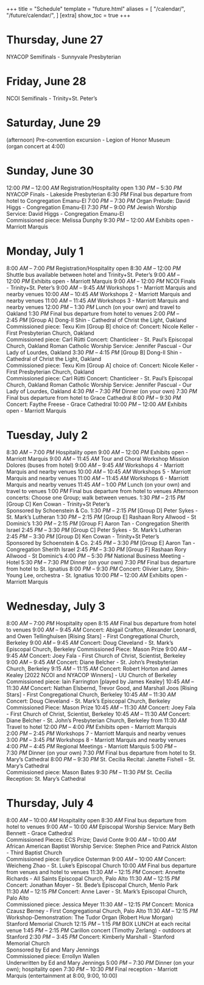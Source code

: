 +++
title = "Schedule"
template = "future.html"
aliases = [
  "/calendar/",
  "/future/calendar/",
]
[extra]
show_toc = true
+++

# Thursday, June 27

<div class="schedule">
<span class="event">NYACOP Semifinals - Sunnyvale Presbyterian</span>
</div>

# Friday, June 28

<div class="schedule">
<span class="event">NCOI Semifinals - Trinity+St. Peter’s</span>
</div>

# Saturday, June 29

<div class="schedule">
<span class="time">(afternoon)</span>
<span class="event">Pre-convention excursion - Legion of Honor Museum<br>(organ concert at 4:00)</span>
</div>

# Sunday, June 30

<div class="schedule">
<span class="time">12:00&nbsp;<i>PM</i> – 12:00&nbsp;<i>AM</i></span>
<span class="event">Registration/Hospitality open</span>
<span class="time">1:30&nbsp;<i>PM</i> – 5:30&nbsp;<i>PM</i></span>
<span class="event">NYACOP Finals - Lakeside Presbyterian</span>
<span class="time">6:30&nbsp;<i>PM</i></span>
<span class="event">Final bus departure from hotel to Congregation Emanu-El</span>
<span class="time">7:00&nbsp;<i>PM</i> – 7:30&nbsp;<i>PM</i></span>
<span class="event">Organ Prelude: David Higgs - Congregation Emanu-El</span>
<span class="time">7:30&nbsp;<i>PM</i> – 9:00&nbsp;<i>PM</i></span>
<span class="event">Jewish Worship Service: David Higgs - Congregation Emanu-El<br>Commissioned piece: Melissa Dunphy</span>
<span class="time">9:30&nbsp;<i>PM</i> – 12:00&nbsp;<i>AM</i></span>
<span class="event">Exhibits open - Marriott Marquis</span>
</div>

# Monday, July 1

<div class="schedule">
<span class="time">8:00&nbsp;<i>AM</i> – 7:00&nbsp;<i>PM</i></span>
<span class="event">Registration/Hospitality open</span>
<span class="time">8:30&nbsp;<i>AM</i> – 12:00&nbsp;<i>PM</i></span>
<span class="event">Shuttle bus available between hotel and Trinity+St. Peter’s</span>
<span class="time">9:00&nbsp;<i>AM</i> – 12:00&nbsp;<i>PM</i></span>
<span class="event">Exhibits open - Marriott Marquis</span>
<span class="time">9:00&nbsp;<i>AM</i> – 12:00&nbsp;<i>PM</i></span>
<span class="event">NCOI Finals - Trinity+St. Peter’s</span>
<span class="time">9:00&nbsp;<i>AM</i> – 9:45&nbsp;<i>AM</i></span>
<span class="event">Workshops 1 - Marriott Marquis and nearby venues</span>
<span class="time">10:00&nbsp;<i>AM</i> – 10:45&nbsp;<i>AM</i></span>
<span class="event">Workshops 2 - Marriott Marquis and nearby venues</span>
<span class="time">11:00&nbsp;<i>AM</i> – 11:45&nbsp;<i>AM</i></span>
<span class="event">Workshops 3 - Marriott Marquis and nearby venues</span>
<span class="time">12:00&nbsp;<i>PM</i> – 1:30&nbsp;<i>PM</i></span>
<span class="event">Lunch (on your own) and travel to Oakland</span>
<span class="time">1:30&nbsp;<i>PM</i></span>
<span class="event">Final bus departure from hotel to venues</span>
<span class="time">2:00&nbsp;<i>PM</i> – 2:45&nbsp;<i>PM</i></span>
<span class="event"><span class="group">[Group A]</span> Dong-Il Shin - Cathedral of Christ the Light, Oakland<br>Commissioned piece: Texu Kim</span>
<span class="event"><span class="group">[Group B]</span> choice of:</span>
<span class="event">Concert: Nicole Keller - First Presbyterian Church, Oakland<br>Commissioned piece: Carl Rütti</span>
<span class="event">Concert: Chanticleer - St. Paul’s Episcopal Church, Oakland</span>
<span class="event">Roman Catholic Worship Service: Jennifer Pascual - Our Lady of Lourdes, Oakland</span>
<span class="time">3:30&nbsp;<i>PM</i> – 4:15&nbsp;<i>PM</i></span>
<span class="event"><span class="group">[Group B]</span> Dong-Il Shin - Cathedral of Christ the Light, Oakland<br>Commissioned piece: Texu Kim</span>
<span class="event"><span class="group">[Group A]</span> choice of:</span>
<span class="event">Concert: Nicole Keller - First Presbyterian Church, Oakland<br>Commissioned piece: Carl Rütti</span>
<span class="event">Concert: Chanticleer - St. Paul’s Episcopal Church, Oakland</span>
<span class="event">Roman Catholic Worship Service: Jennifer Pascual - Our Lady of Lourdes, Oakland</span>
<span class="time">4:30&nbsp;<i>PM</i> – 7:30&nbsp;<i>PM</i></span>
<span class="event">Dinner (on your own)</span>
<span class="time">7:30&nbsp;<i>PM</i></span>
<span class="event">Final bus departure from hotel to Grace Cathedral</span>
<span class="time">8:00&nbsp;<i>PM</i> – 9:30&nbsp;<i>PM</i></span>
<span class="event">Concert: Faythe Freese - Grace Cathedral</span>
<span class="time">10:00&nbsp;<i>PM</i> – 12:00&nbsp;<i>AM</i></span>
<span class="event">Exhibits open - Marriott Marquis</span>
</div>

# Tuesday, July 2

<div class="schedule">
<span class="time">8:30&nbsp;<i>AM</i> – 7:00&nbsp;<i>PM</i></span>
<span class="event">Hospitality open</span>
<span class="time">9:00&nbsp;<i>AM</i> – 12:00&nbsp;<i>PM</i></span>
<span class="event">Exhibits open - Marriott Marquis</span>
<span class="time">9:00&nbsp;<i>AM</i> – 11:45&nbsp;<i>AM</i></span>
<span class="event">Tour and Choral Workshop Mission Dolores (buses from hotel)</span>
<span class="time">9:00&nbsp;<i>AM</i> – 9:45&nbsp;<i>AM</i></span>
<span class="event">Workshops 4 - Marriott Marquis and nearby venues</span>
<span class="time">10:00&nbsp;<i>AM</i> – 10:45&nbsp;<i>AM</i></span>
<span class="event">Workshops 5 - Marriott Marquis and nearby venues</span>
<span class="time">11:00&nbsp;<i>AM</i> – 11:45&nbsp;<i>AM</i></span>
<span class="event">Workshops 6 - Marriott Marquis and nearby venues</span>
<span class="time">11:45&nbsp;<i>AM</i> – 1:00&nbsp;<i>PM</i></span>
<span class="event">Lunch (on your own) and travel to venues</span>
<span class="time">1:00&nbsp;<i>PM</i></span>
<span class="event">Final bus departure from hotel to venues</span>
<span class="header">Afternoon concerts: Choose one Group; walk between venues.</span>
<span class="time">1:30&nbsp;<i>PM</i> – 2:15&nbsp;<i>PM</i></span>
<span class="event"><span class="group">[Group C]</span> Ken Cowan - Trinity+St Peter’s<br>Sponsored by Schoenstein & Co.</span>
<span class="time">1:30&nbsp;<i>PM</i> – 2:15&nbsp;<i>PM</i></span>
<span class="event"><span class="group">[Group D]</span> Peter Sykes - St. Mark’s Lutheran</span>
<span class="time">1:30&nbsp;<i>PM</i> – 2:15&nbsp;<i>PM</i></span>
<span class="event"><span class="group">[Group E]</span> Rashaan Rory Allwood - St Dominic’s</span>
<span class="time">1:30&nbsp;<i>PM</i> – 2:15&nbsp;<i>PM</i></span>
<span class="event"><span class="group">[Group F]</span> Aaron Tan - Congregation Sherith Israel</span>
<span class="time">2:45&nbsp;<i>PM</i> – 3:30&nbsp;<i>PM</i></span>
<span class="event"><span class="group">[Group C]</span> Peter Sykes - St. Mark’s Lutheran</span>
<span class="time">2:45&nbsp;<i>PM</i> – 3:30&nbsp;<i>PM</i></span>
<span class="event"><span class="group">[Group D]</span> Ken Cowan - Trinity+St Peter’s<br>Sponsored by Schoenstein & Co. </span>
<span class="time">2:45&nbsp;<i>PM</i> – 3:30&nbsp;<i>PM</i></span>
<span class="event"><span class="group">[Group E]</span> Aaron Tan - Congregation Sherith Israel</span>
<span class="time">2:45&nbsp;<i>PM</i> – 3:30&nbsp;<i>PM</i></span>
<span class="event"><span class="group">[Group F]</span> Rashaan Rory Allwood - St Dominic’s</span>
<span class="time">4:00&nbsp;<i>PM</i> – 5:30&nbsp;<i>PM</i></span>
<span class="event">National Business Meeting - Hotel</span>
<span class="time">5:30&nbsp;<i>PM</i> – 7:30&nbsp;<i>PM</i></span>
<span class="event">Dinner (on your own)</span>
<span class="time">7:30&nbsp;<i>PM</i></span>
<span class="event">Final bus departure from hotel to St. Ignatius</span>
<span class="time">8:00&nbsp;<i>PM</i> – 9:30&nbsp;<i>PM</i></span>
<span class="event">Concert: Olivier Latry, Shin-Young Lee, orchestra - St. Ignatius</span>
<span class="time">10:00&nbsp;<i>PM</i> – 12:00&nbsp;<i>AM</i></span>
<span class="event">Exhibits open - Marriott Marquis</span>
</div>

# Wednesday, July 3

<div class="schedule">
<span class="time">8:00&nbsp;<i>AM</i> – 7:00&nbsp;<i>PM</i></span>
<span class="event">Hospitality open</span>
<span class="time">8:15&nbsp;<i>AM</i></span>
<span class="event">Final bus departure from hotel to venues</span>
<span class="time">9:00&nbsp;<i>AM</i> – 9:45&nbsp;<i>AM</i></span>
<span class="event">Concert: Abigail Crafton, Alexander Leonardi, and Owen Tellinghuisen [Rising Stars] - First Congregational Church, Berkeley</span>
<span class="time">9:00&nbsp;<i>AM</i> – 9:45&nbsp;<i>AM</i></span>
<span class="event">Concert: Doug Cleveland - St. Mark’s Episcopal Church, Berkeley</span>
<span class="event">Commissioned Piece: Mason Prize</span>
<span class="time">9:00&nbsp;<i>AM</i> – 9:45&nbsp;<i>AM</i></span>
<span class="event">Concert: Joey Fala - First Church of Christ, Scientist, Berkeley</span>
<span class="time">9:00&nbsp;<i>AM</i> – 9:45&nbsp;<i>AM</i></span>
<span class="event">Concert: Diane Belcher - St. John’s Presbyterian Church, Berkeley</span>
<span class="time">9:15&nbsp;<i>AM</i> – 11:15&nbsp;<i>AM</i></span>
<span class="event">Concert: Robert Horton and James Kealey [2022 NCOI and NYACOP Winners] - UU Church of Berkeley<br>Commissioned piece: Iain Farrington [played by James Kealey]</span>
<span class="time">10:45&nbsp;<i>AM</i> – 11:30&nbsp;<i>AM</i></span>
<span class="event">Concert: Nathan Elsbernd, Trevor Good, and Marshall Joos [Rising Stars] - First Congregational Church, Berkeley</span>
<span class="time">10:45&nbsp;<i>AM</i> – 11:30&nbsp;<i>AM</i></span>
<span class="event">Concert: Doug Cleveland - St. Mark’s Episcopal Church, Berkeley<br>Commissioned Piece: Mason Prize</span>
<span class="time">10:45&nbsp;<i>AM</i> – 11:30&nbsp;<i>AM</i></span>
<span class="event">Concert: Joey Fala - First Church of Christ, Scientist, Berkeley</span>
<span class="time">10:45&nbsp;<i>AM</i> – 11:30&nbsp;<i>AM</i></span>
<span class="event">Concert: Diane Belcher - St. John’s Presbyterian Church, Berkeley</span>
<span class="time">from 11:30&nbsp;<i>AM</i></span>
<span class="event">Travel to hotel</span>
<span class="time">12:00&nbsp;<i>PM</i> – 4:00&nbsp;<i>PM</i></span>
<span class="event">Exhibits open - Marriott Marquis</span>
<span class="time">2:00&nbsp;<i>PM</i> – 2:45&nbsp;<i>PM</i></span>
<span class="event">Workshops 7 - Marriott Marquis and nearby venues</span>
<span class="time">3:00&nbsp;<i>PM</i> – 3:45&nbsp;<i>PM</i></span>
<span class="event">Workshops 8 - Marriott Marquis and nearby venues</span>
<span class="time">4:00&nbsp;<i>PM</i> – 4:45&nbsp;<i>PM</i></span>
<span class="event">Regional Meetings - Marriott Marquis</span>
<span class="time">5:00&nbsp;<i>PM</i> – 7:30&nbsp;<i>PM</i></span>
<span class="event">Dinner (on your own)</span>
<span class="time">7:30&nbsp;<i>PM</i></span>
<span class="event">Final bus departure from hotel to St. Mary’s Cathedral</span>
<span class="time">8:00&nbsp;<i>PM</i> – 9:30&nbsp;<i>PM</i></span>
<span class="event">St. Cecilia Recital: Janette Fishell - St. Mary’s Cathedral<br>Commissioned piece: Mason Bates</span>
<span class="time">9:30&nbsp;<i>PM</i> – 11:30&nbsp;<i>PM</i></span>
<span class="event">St. Cecilia Reception: St. Mary’s Cathedral</span>
</div>

# Thursday, July 4

<div class="schedule">
<span class="time">8:00&nbsp;<i>AM</i> – 10:00&nbsp;<i>AM</i></span>
<span class="event">Hospitality open</span>
<span class="time">8:30&nbsp;<i>AM</i></span>
<span class="event">Final bus departure from hotel to venues</span>
<span class="time">9:00&nbsp;<i>AM</i> – 10:00&nbsp;<i>AM</i></span>
<span class="event">Episcopal Worship Service: Mary Beth Bennett - Grace Cathedral<br>Commissioned Pieces: ECS Prize; David Conte</span>
<span class="time">9:00&nbsp;<i>AM</i> – 10:00&nbsp;<i>AM</i></span>
<span class="event">African&nbsp;American Baptist Worship Service: Stephen Price and Patrick Alston - Third Baptist Church<br>Commissioned piece: Eurydice Osterman</span>
<span class="time">9:00&nbsp;<i>AM</i> – 10:00&nbsp;<i>AM</i></span>
<span class="event">Concert: Weicheng Zhao - St. Luke’s Episcopal Church</span>
<span class="time">10:00&nbsp;<i>AM</i></span>
<span class="event">Final bus departure from venues and hotel to venues</span>
<span class="time">11:30&nbsp;<i>AM</i> – 12:15&nbsp;<i>PM</i> </span>
<span class="event">Concert: Annette Richards - All Saints Episcopal Church, Palo Alto</span>
<span class="time">11:30&nbsp;<i>AM</i> – 12:15&nbsp;<i>PM</i></span>
<span class="event">Concert: Jonathan Moyer - St. Bede’s Episcopal Church, Menlo Park</span>
<span class="time">11:30&nbsp;<i>AM</i> – 12:15&nbsp;<i>PM</i></span>
<span class="event">Concert: Anne Laver - St. Mark’s Episcopal Church, Palo Alto<br>Commissioned piece: Jessica Meyer</span>
<span class="time">11:30&nbsp;<i>AM</i> – 12:15&nbsp;<i>PM</i></span>
<span class="event">Concert: Monica Czausz Berney - First Congregational Church, Palo Alto</span>
<span class="time">11:30&nbsp;<i>AM</i> – 12:15&nbsp;<i>PM</i></span>
<span class="event">Workshop-Demonstration: The Tudor Organ (Robert Huw Morgan)<br>Stanford Memorial Church</span>
<span class="time">12:15&nbsp;<i>PM</i> – 1:15&nbsp;<i>PM</i></span>
<span class="event">BOX LUNCH at each recital venue</span>
<span class="time">1:45&nbsp;<i>PM</i> – 2:15&nbsp;<i>PM</i></span>
<span class="event">Carillon concert (Timothy Zerlang) - outdoors at Stanford</span>
<span class="time">2:30&nbsp;<i>PM</i> – 3:45&nbsp;<i>PM</i></span>
<span class="event">Concert: Kimberly Marshall - Stanford Memorial Church<br>Sponsored by Ed and Mary Jennings<br>Commissioned piece: Errollyn Wallen<br>Underwritten by Ed and Mary Jennings</span>
<span class="time">5:00&nbsp;<i>PM</i> – 7:30&nbsp;<i>PM</i></span>
<span class="event">Dinner (on your own); hospitality open</span>
<span class="time">7:30&nbsp;<i>PM</i> – 10:30&nbsp;<i>PM</i></span>
<span class="event">Final reception - Marriott Marquis (entertainment at 8:00, 9:00, 10:00)</span>
</div>
